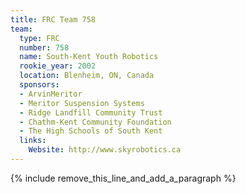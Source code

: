 ```yaml
---
title: FRC Team 758
team:
  type: FRC
  number: 758
  name: South-Kent Youth Robotics
  rookie_year: 2002
  location: Blenheim, ON, Canada
  sponsors:
  - ArvinMeritor
  - Meritor Suspension Systems
  - Ridge Landfill Community Trust
  - Chathm-Kent Community Foundation
  - The High Schools of South Kent
  links:
    Website: http://www.skyrobotics.ca
---
```


{% include remove_this_line_and_add_a_paragraph %}